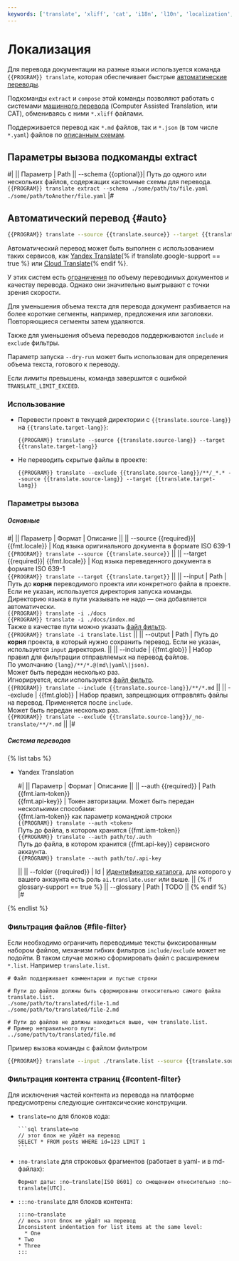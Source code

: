 ```yaml
---
keywords: ['translate', 'xliff', 'cat', 'i18n', 'l10n', 'localization', 'internationalization']
---
```

# Локализация

Для перевода документации на разные языки используется команда `{{PROGRAM}} translate`, которая обеспечивает быстрые [автоматические переводы](#auto).

Подкоманды `extract` и `compose` этой команды позволяют работать с системами [машинного перевода](#cat) (Computer Assisted Translation, или CAT), обмениваясь с ними `*.xliff` файлами.

Поддерживается перевод как `*.md` файлов, так и `*.json` (в том числе `*.yaml`) файлов по [описанным схемам](#json-schemas).

## Параметры вызова подкоманды extract

#|
|| Параметр             | Path
|| --schema {{optional}}| 
Путь до одного или нескольких файлов, содержащих кастомные схемы для перевода.
\
`{{PROGRAM}} translate extract --schema ./some/path/to/file.yaml ./some/path/toAnother/file.yaml`
|#

## Автоматический перевод {#auto}

```bash
{{PROGRAM}} translate --source {{translate.source}} --target {{translate.target}}
```

Автоматический перевод может быть выполнен с использованием таких сервисов, как [Yandex Translate](https://cloud.yandex.ru/docs/translate/){% if translate.google-support == true %} или [Cloud Translate](https://cloud.google.com/translate/docs){% endif %}.

У этих систем есть [ограничения](https://cloud.yandex.ru/ru/docs/translate/concepts/limits) по объему переводимых документов и качеству перевода. Однако они значительно выигрывают с точки зрения скорости.

Для уменьшения объема текста для перевода документ разбивается на более короткие сегменты, например, предложения или заголовки. Повторяющиеся сегменты затем удаляются.

Также для уменьшения объема переводов поддерживаются `include` и `exclude` фильтры.

Параметр запуска `--dry-run` может быть использован для определения объема текста, готового к переводу.

Если лимиты превышены, команда завершится с ошибкой `TRANSLATE_LIMIT_EXCEED`.

### Использование

* Перевести проект в текущей директории с `{{translate.source-lang}}` на `{{translate.target-lang}}`:

  ```
  {{PROGRAM}} translate --source {{translate.source-lang}} --target {{translate.target-lang}}
  ```

* Не переводить скрытые файлы в проекте:

  ```
  {{PROGRAM}} translate --exclude {{translate.source-lang}}/**/_*.* --source {{translate.source-lang}} --target {{translate.target-lang}}
  ```

### Параметры вызова

##### Основные

#|
|| Параметр             | Формат    | Описание ||
|| --source {{required}}| {{fmt.locale}} |
Код языка оригинального документа в формате ISO 639-1
\
`{{PROGRAM}} translate --source {{translate.source}}`
||
|| --target {{required}}| {{fmt.locale}} |
Код языка переведенного документа в формате ISO 639-1
\
`{{PROGRAM}} translate --target {{translate.target}}`
||
|| --input              | Path      | 
Путь до **корня** переводимого проекта или конкретного файла в проекте. Если не указан, используется директория запуска команды.
\
Директорию языка в пути указывать не надо — она добавляется автоматически. 
\
`{{PROGRAM}} translate -i ./docs`
\
`{{PROGRAM}} translate -i ./docs/index.md`
\
Также в качестве пути можно указать [файл фильтр](#filter).
\
`{{PROGRAM}} translate -i translate.list` 
||
|| --output             | Path      |
Путь до **корня** проекта, в который нужно сохранить перевод. Если не указан, используется `input` директория.
||
|| --include            | {{fmt.glob}} |
Набор правил для фильтрации отправляемых на перевод файлов. По умолчанию `{lang}/**/*.@(md\|yaml\|json)`.
\
Может быть передан несколько раз.
\
Игнорируется, если используется [файл фильтр](#filter).
\
`{{PROGRAM}} translate --include {{translate.source-lang}}/**/*.md`
||
|| --exclude            | {{fmt.glob}} |
Набор правил, запрещающих отправлять файлы на перевод. Применяется после `include`.
\
Может быть передан несколько раз.
\
`{{PROGRAM}} translate --exclude {{translate.source-lang}}/_no-translate/**/*.md`
||
|#

##### Система переводов

{% list tabs %}

- Yandex Translation

  #|
  || Параметр             | Формат         | Описание ||
  || --auth {{required}}  | Path<br/>{{fmt.iam-token}}<br/>{{fmt.api-key}} |
  Токен авторизации. Может быть передан несколькими способами:
  \
  {{fmt.iam-token}} как параметр командной строки
  \
    `{{PROGRAM}} translate --auth <token>`
  \
  Путь до файла, в котором хранится {{fmt.iam-token}}
  \
  `{{PROGRAM}} translate --auth path/to/.auth`
  \
  Путь до файла, в котором хранится {{fmt.api-key}} сервисного аккаунта.
  \
  `{{PROGRAM}} translate --auth path/to/.api-key`

  ||
  || --folder {{required}}  | Id |
  [Идентификатор каталога](https://cloud.yandex.ru/ru/docs/resource-manager/operations/folder/get-id), для которого у вашего аккаунта есть роль `ai.translate.user` или выше.
  ||
  {% if glossary-support == true %}
  || --glossary | Path |
  TODO
  ||
  {% endif %}
  |#
  
{% endlist %}

### Фильтрация файлов {#file-filter}

Если необходимо ограничить переводимые тексты фиксированным набором файлов, механизм гибких фильтров `include/exclude` может не подойти.
В таком случае можно сформировать файл с расширением `*.list`. Например `translate.list`.

```
# Файл поддерживает комментарии и пустые строки

# Пути до файлов должны быть сформированы относительно самого файла translate.list.
./some/path/to/translated/file-1.md
./some/path/to/translated/file-2.md

# Пути до файлов не должны находиться выше, чем translate.list.
# Пример неправильного пути:
../some/path/to/translated/file.md
```

Пример вызова команды с файлом фильтром

```bash
{{PROGRAM}} translate --input ./translate.list --source {{translate.source-lang}} --target {{translate.target-lang}}
```

### Фильтрация контента страниц {#content-filter}

Для исключения частей контента из перевода на платформе предусмотрены следующие синтаксические конструкции.

* `translate=no` для блоков кода:
  ````
  ```sql translate=no
  // этот блок не уйдёт на перевод
  SELECT * FROM posts WHERE id=123 LIMIT 1
  ```
  ````

* `:no-translate` для строковых фрагментов (работает в yaml- и в md-файлах):
  ```
  Формат даты: :no—translate[ISO 8601] со смещением относительно :no—translate[UTC].
  ```

* `:::no-translate` для блоков контента:
  ```
  :::no–translate
  // весь этот блок не уйдёт на перевод
  Inconsistent indentation for list items at the same level:
    * One
  * Two
  * Three
  :::
  ```
